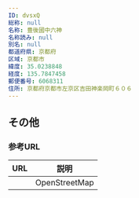 ```yaml
---
ID: dvsxQ
総称: null
名称: 豊後國中六神
名称読み: null
別名: null
都道府県: 京都府
区域: 京都市
緯度: 35.0238848
経度: 135.7847458
郵便番号: 6068311
住所: 京都府京都市左京区吉田神楽岡町６０６
---
```


## その他

### 参考URL

| URL | 説明          |
| --- | ------------- |
|     | OpenStreetMap |
